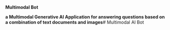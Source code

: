 **Multimodal Bot**

**a Multimodal Generative AI Application for answering questions based on a combination of text documents and images**#   * * M u l t i m o d a l   A I   B o t * *  
 
